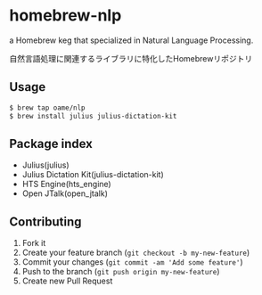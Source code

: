 # homebrew-nlp

a Homebrew keg that specialized in Natural Language Processing.

自然言語処理に関連するライブラリに特化したHomebrewリポジトリ

## Usage
```bash
$ brew tap oame/nlp
$ brew install julius julius-dictation-kit
```

## Package index
- Julius(julius)
- Julius Dictation Kit(julius-dictation-kit)
- HTS Engine(hts_engine)
- Open JTalk(open_jtalk)

## Contributing

1. Fork it
2. Create your feature branch (`git checkout -b my-new-feature`)
3. Commit your changes (`git commit -am 'Add some feature'`)
4. Push to the branch (`git push origin my-new-feature`)
5. Create new Pull Request